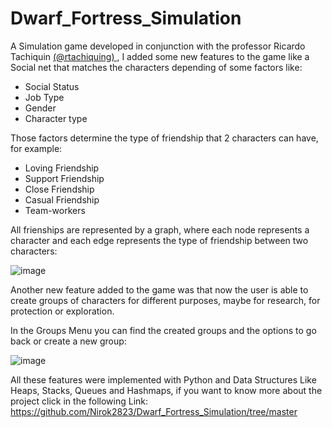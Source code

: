 # Dwarf_Fortress_Simulation
A Simulation game developed in conjunction with the professor Ricardo Tachiquin <a href=https://github.com/rtachiquing> (@rtachiquing) </a> , I added some new features to the game like a  Social net that matches the characters depending of some factors like:
- Social Status
- Job Type
- Gender
- Character type

Those factors determine the type of friendship that 2 characters can have, for example:
- Loving Friendship
- Support Friendship
- Close Friendship
- Casual Friendship
- Team-workers

All frienships are represented by a graph, where each node represents a character and each edge represents the type of friendship between two characters:

![image](https://github.com/user-attachments/assets/37039398-f06e-4efe-9622-75c66333e029)


Another new feature added to the game was that now the user is able to create groups of characters for different purposes, maybe for research, for protection or exploration.

In the Groups Menu you can find the created groups and the options to go back or create a new group:

![image](https://github.com/user-attachments/assets/4eabb4ae-81e0-4bde-a5f1-dfc0cf6cfa0f)

All these features were implemented with Python and Data Structures Like Heaps, Stacks, Queues and Hashmaps, if you want to know more about the project click in the following Link: https://github.com/Nirok2823/Dwarf_Fortress_Simulation/tree/master 




